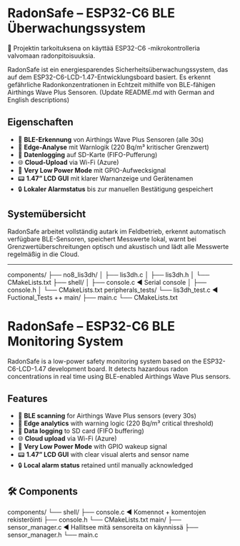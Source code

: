 # RadonSafe – ESP32-C6 BLE Überwachungssystem




👷 Projektin tarkoituksena on käyttää ESP32-C6 -mikrokontrolleria valvomaan radonpitoisuuksia. 

RadonSafe ist ein energiesparendes Sicherheitsüberwachungssystem, das auf dem ESP32-C6-LCD-1.47-Entwicklungsboard basiert. Es erkennt gefährliche Radonkonzentrationen in Echtzeit mithilfe von BLE-fähigen Airthings Wave Plus Sensoren.
(Update README.md with German and English descriptions)

## Eigenschaften

- 📡 **BLE-Erkennung** von Airthings Wave Plus Sensoren (alle 30s)
- 🧠 **Edge-Analyse** mit Warnlogik (220 Bq/m³ kritischer Grenzwert)
- 💾 **Datenlogging** auf SD-Karte (FIFO-Pufferung)
- 🌐 **Cloud-Upload** via Wi-Fi (Azure)
- 🔋 **Very Low Power Mode** mit GPIO-Aufwecksignal
- 📟 **1.47” LCD GUI** mit klarer Warnanzeige und Gerätenamen
- 🔒 **Lokaler Alarmstatus** bis zur manuellen Bestätigung gespeichert

## Systemübersicht

RadonSafe arbeitet vollständig autark im Feldbetrieb, erkennt automatisch verfügbare BLE-Sensoren, speichert Messwerte lokal, warnt bei Grenzwertüberschreitungen optisch und akustisch und lädt alle Messwerte regelmäßig in die Cloud.

---
components/
├── no8_lis3dh/
│   ├── lis3dh.c
│   ├── lis3dh.h
│   └── CMakeLists.txt
├── shell/
│   ├── console.c         ◀️ Serial console
│   ├── console.h
│   └── CMakeLists.txt
peripherals_tests/
└── lis3dh_test.c         ◀️ Fuctional_Tests ++
main/
├── main.c
└── CMakeLists.txt


# RadonSafe – ESP32-C6 BLE Monitoring System

RadonSafe is a low-power safety monitoring system based on the ESP32-C6-LCD-1.47 development board. It detects hazardous radon concentrations in real time using BLE-enabled Airthings Wave Plus sensors.

## Features

- 📡 **BLE scanning** for Airthings Wave Plus sensors (every 30s)
- 🧠 **Edge analytics** with warning logic (220 Bq/m³ critical threshold)
- 💾 **Data logging** to SD card (FIFO buffering)
- 🌐 **Cloud upload** via Wi-Fi (Azure)
- 🔋 **Very Low Power Mode** with GPIO wakeup signal
- 📟 **1.47” LCD GUI** with clear visual alerts and sensor name
- 🔒 **Local alarm status** retained until manually acknowledged


## 🛠️ Components

components/
└── shell/
    ├── console.c           ◀️ Komennot + komentojen rekisteröinti
    ├── console.h
    └── CMakeLists.txt
main/
├── sensor_manager.c       ◀️ Hallitsee mitä sensoreita on käynnissä
├── sensor_manager.h
└── main.c


